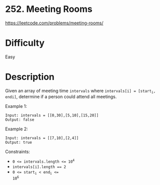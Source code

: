 # 252. Meeting Rooms

https://leetcode.com/problems/meeting-rooms/

# Difficulty
Easy

# Description
Given an array of meeting time `intervals` where <code>intervals[i] = [start<sub>i</sub>, end</sub>i</sub>]</code>, determine if a person could attend all meetings.


Example 1:
```
Input: intervals = [[0,30],[5,10],[15,20]]
Output: false
```

Example 2:
```
Input: intervals = [[7,10],[2,4]]
Output: true
```

Constraints:
- <code>0 <= intervals.length <= 10<sup>4</sup></code>
- `intervals[i].length == 2`
- <code>0 <= start<sub>i</sub> < end<sub>i</sub> <= 10<sup>6</sup></code>

